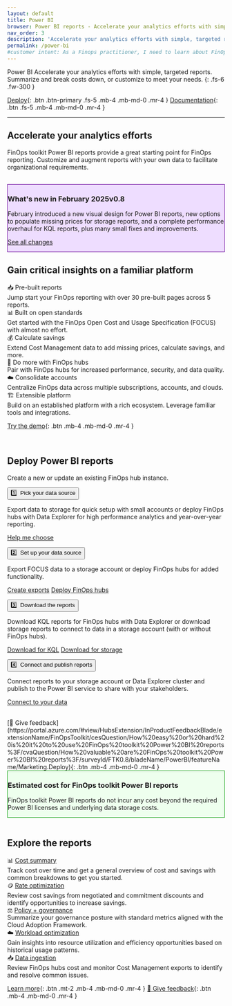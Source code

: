 ```yaml
---
layout: default
title: Power BI
browser: Power BI reports - Accelerate your analytics efforts with simple, targeted reports
nav_order: 3
description: 'Accelerate your analytics efforts with simple, targeted reports. Summarize and break costs down, or customize to meet your needs.'
permalink: /power-bi
#customer intent: As a Finops practitioner, I need to learn about FinOps toolkit Power BI reports
---
```


<span class="fs-9 d-block mb-4">Power BI</span>
Accelerate your analytics efforts with simple, targeted reports. Summarize and break costs down, or customize to meet your needs.
{: .fs-6 .fw-300 }

[Deploy](#deploy){: .btn .btn-primary .fs-5 .mb-4 .mb-md-0 .mr-4 }
[Documentation](#docs){: .btn .fs-5 .mb-4 .mb-md-0 .mr-4 }

---

<a name="overview"></a>

## Accelerate your analytics efforts

FinOps toolkit Power BI reports provide a great starting point for FinOps reporting. Customize and augment reports with your own data to facilitate organizational requirements.

<br>

<div id="whats-new" class="m-0 p-4" style="background-color:#edf; border:solid 1px #609;">
    <h3 class="m-0 mb-4">What's new in February 2025<span class="ftk-version">v0.8</span></h3>
    <p class="mt-2 mb-0">
        February introduced a new visual design for Power BI reports, new options to populate missing prices for storage reports, and a complete performance overhaul for KQL reports, plus many small fixes and improvements.
    </p>
    <p class="mt-2 mb-0"><a href="https://aka.ms/ftk/changes">See all changes</a></p>
</div>

<a name="features"></a>

## Gain critical insights on a familiar platform

<div class="ftk-gallery">
    <div class="ftk-tile">
        <div>📥 Pre-built reports</div>
        <div>Jump start your FinOps reporting with over 30 pre-built pages across 5 reports.</div>
    </div>
    <div class="ftk-tile">
        <div>📊 Built on open standards</div>
        <div>Get started with the FinOps Open Cost and Usage Specification (FOCUS) with almost no effort.</div>
    </div>
    <div class="ftk-tile">
        <div>💰 Calculate savings</div>
        <div>Extend Cost Management data to add missing prices, calculate savings, and more.</div>
    </div>
    <div class="ftk-tile">
        <div>🏦 Do more with FinOps hubs</div>
        <div>Pair with FinOps hubs for increased performance, security, and data quality.</div>
    </div>
    <div class="ftk-tile">
        <div>☁️ Consolidate accounts</div>
        <div>Centralize FinOps data across multiple subscriptions, accounts, and clouds.</div>
    </div>
    <div class="ftk-tile">
        <div>🏗️ Extensible platform</div>
        <div>Build on an established platform with a rich ecosystem. Leverage familiar tools and integrations.</div>
    </div>
</div>

[Try the demo](https://github.com/microsoft/finops-toolkit/releases/latest/download/PowerBI-demo.zip){: .btn .mb-4 .mb-md-0 .mr-4 }

<br>

<a name="deploy"></a>

## Deploy Power BI reports

Create a new or update an existing FinOps hub instance.

<div class="ftk-instructions">
    <div class="ftk-step">
        <button class="ftk-accordion">1️⃣&nbsp; Pick your data source</button>
        <div>
            <p>Export data to storage for quick setup with small accounts or deploy FinOps hubs with Data Explorer for high performance analytics and year-over-year reporting.<br></p>
            <p>
                <a class="btn mb-4 mb-md-0 mr-4" href="https://learn.microsoft.com/cloud-computing/finops/toolkit/power-bi/help-me-choose">Help me choose</a>
            </p>
        </div>
    </div>
    <div class="ftk-step">
        <button class="ftk-accordion">2️⃣&nbsp; Set up your data source</button>
        <div>
            <p>Export FOCUS data to a storage account or deploy FinOps hubs for added functionality.<br></p>
            <p>
                <a class="btn mb-4 mb-md-0 mr-4" href="https://portal.azure.com/#view/Microsoft_Azure_CostManagement/Menu/~/exports/openedBy/FinOpsToolkit.PowerBI.CreateExports">Create exports</a>
                <a class="btn mb-4 mb-md-0 mr-4" href="https://learn.microsoft.com/cloud-computing/finops/toolkit/power-bi/help-me-choose">Deploy FinOps hubs</a>
            </p>
        </div>
    </div>
    <div class="ftk-step">
        <button class="ftk-accordion">3️⃣&nbsp; Download the reports</button>
        <div>
            <p>Download KQL reports for FinOps hubs with Data Explorer or download storage reports to connect to data in a storage account (with or without FinOps hubs).<br></p>
            <p>
                <a class="btn mb-4 mb-md-0 mr-4" href="https://github.com/microsoft/finops-toolkit/releases/latest/download/PowerBI-kql.zip">Download for KQL</a>
                <a class="btn mb-4 mb-md-0 mr-4" href="https://github.com/microsoft/finops-toolkit/releases/latest/download/PowerBI-storage.zip">Download for storage</a>
            </p>
        </div>
    </div>
    <div class="ftk-step">
        <button class="ftk-accordion">4️⃣&nbsp; Connect and publish reports</button>
        <div>
            <p>Connect reports to your storage account or Data Explorer cluster and publish to the Power BI service to share with your stakeholders.<br></p>
            <p>
                <a class="btn mb-4 mb-md-0 mr-4" href="https://learn.microsoft.com/cloud-computing/finops/toolkit/power-bi/setup">Connect to your data</a>
            </p>
        </div>
    </div>
</div>

<br>
[💜 Give feedback](https://portal.azure.com/#view/HubsExtension/InProductFeedbackBlade/extensionName/FinOpsToolkit/cesQuestion/How%20easy%20or%20hard%20is%20it%20to%20use%20FinOps%20toolkit%20Power%20BI%20reports%3F/cvaQuestion/How%20valuable%20are%20FinOps%20toolkit%20Power%20BI%20reports%3F/surveyId/FTK0.8/bladeName/PowerBI/featureName/Marketing.Deploy){: .btn .mb-4 .mb-md-0 .mr-4 }

<br>

<div id="pricing" class="m-0 p-4" style="background-color:#efe; border:solid 1px #090;">
    <h3 class="m-0 mb-4">Estimated cost for FinOps toolkit Power BI reports</h3>
    <p class="mt-2 mb-0">
        FinOps toolkit Power BI reports do not incur any cost beyond the required Power BI licenses and underlying data storage costs.
    </p>
</div>

<br>

<a name="docs"></a>

## Explore the reports

<div class="ftk-gallery">
    <div class="ftk-tile">
        <div>📊 <a href="https://learn.microsoft.com/cloud-computing/finops/toolkit/power-bi/cost-summary">Cost summary</a></div>
        <div>
            Track cost over time and get a general overview of cost and savings with common breakdowns to get you started.
        </div>
    </div>
    <div class="ftk-tile">
        <div>🪙 <a href="https://learn.microsoft.com/cloud-computing/finops/toolkit/power-bi/rate-optimization">Rate optimization</a></div>
        <div>
            Review cost savings from negotiated and commitment discounts and identify opportunities to increase savings.
        </div>
    </div>
    <div class="ftk-tile">
        <div>⚖️ <a href="https://learn.microsoft.com/cloud-computing/finops/toolkit/power-bi/governance">Policy + governance</a></div>
        <div>
            Summarize your governance posture with standard metrics aligned with the Cloud Adoption Framework.
        </div>
    </div>
    <div class="ftk-tile">
        <div>☁️ <a href="https://learn.microsoft.com/cloud-computing/finops/toolkit/power-bi/workload-optimization">Workload optimization</a></div>
        <div>
            Gain insights into resource utilization and efficiency opportunities based on historical usage patterns.
        </div>
    </div>
    <div class="ftk-tile">
        <div>📥 <a href="https://learn.microsoft.com/cloud-computing/finops/toolkit/power-bi/data-ingestion">Data ingestion</a></div>
        <div>
            Review FinOps hubs cost and monitor Cost Management exports to identify and resolve common issues.
        </div>
    </div>
</div>

[Learn more](https://learn.microsoft.com/cloud-computing/finops/toolkit/power-bi/reports){: .btn .mt-2 .mb-4 .mb-md-0 .mr-4 }
[💜 Give feedback](https://portal.azure.com/#view/HubsExtension/InProductFeedbackBlade/extensionName/FinOpsToolkit/cesQuestion/How%20easy%20or%20hard%20is%20it%20to%20use%20FinOps%20toolkit%20Power%20BI%20reports%3F/cvaQuestion/How%20valuable%20are%20FinOps%20toolkit%20Power%20BI%20reports%3F/surveyId/FTK0.8/bladeName/PowerBI/featureName/Marketing.Docs){: .btn .mb-4 .mb-md-0 .mr-4 }

<br>

